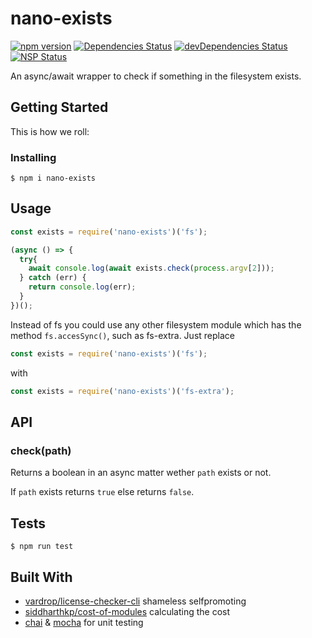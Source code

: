 # nano-exists

[![npm version](https://badge.fury.io/js/nano-exists.svg)](https://badge.fury.io/js/nano-exists)
[![Dependencies Status](https://david-dm.org/vardrop/nano-exists.svg)](https://david-dm.org/vardrop/nano-exists)
[![devDependencies Status](https://david-dm.org/vardrop/nano-exists/dev-status.svg)](https://david-dm.org/vardrop/nano-exists?type=dev)
[![NSP Status](https://nodesecurity.io/orgs/nanoist/projects/f1cb5339-569d-4b6b-8a43-09af762f4325/badge)](https://nodesecurity.io/orgs/nanoist/projects/f1cb5339-569d-4b6b-8a43-09af762f4325)

An async/await wrapper to check if something in the filesystem exists.

## Getting Started

This is how we roll:

### Installing

``` $ npm i nano-exists ```

## Usage

```javascript
const exists = require('nano-exists')('fs');

(async () => {
  try{
    await console.log(await exists.check(process.argv[2]));
  } catch (err) {
    return console.log(err);
  }
})();
```

Instead of fs you could use any other filesystem module which has the method ```fs.accesSync()```, such as fs-extra. Just replace
```javascript
const exists = require('nano-exists')('fs');
```
with
```javascript
const exists = require('nano-exists')('fs-extra');
```

## API

### check(path)

Returns a boolean in an async matter wether `path` exists or not.

If `path` exists returns `true` else returns `false`.

## Tests

``` $ npm run test ```

## Built With

* [vardrop/license-checker-cli](https://github.com/vardrop/license-checker-cli) shameless selfpromoting
* [siddharthkp/cost-of-modules](https://github.com/siddharthkp/cost-of-modules) calculating the cost
* [chai](https://github.com/chaijs/chai) & [mocha](https://github.com/mochajs/mocha) for unit testing
